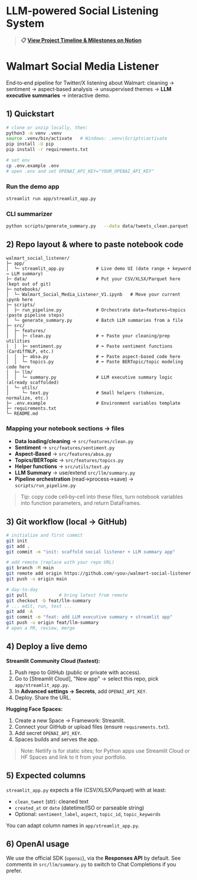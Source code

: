 # LLM-powered Social Listening System

> **📋 [View Project Timeline & Milestones on Notion](https://www.notion.so/LLM-powered-Social-Listening-System-28abe5c2ca3180e7a35defa1c99e44e8)**

# Walmart Social Media Listener

End‑to‑end pipeline for Twitter/X listening about Walmart: cleaning → sentiment → aspect‑based analysis → unsupervised themes → **LLM executive summaries** → interactive demo.

## 1) Quickstart

```bash
# clone or unzip locally, then:
python3 -m venv .venv
source .venv/bin/activate   # Windows: .venv\Scripts\activate
pip install -U pip
pip install -r requirements.txt

# set env
cp .env.example .env
# open .env and set OPENAI_API_KEY="YOUR_OPENAI_API_KEY"
```

### Run the demo app
```bash
streamlit run app/streamlit_app.py
```

### CLI summarizer
```bash
python scripts/generate_summary.py   --data data/tweets_clean.parquet   --start 2025-07-01 --end 2025-07-31 --keyword "delivery"
```

## 2) Repo layout & where to paste notebook code

```
walmart_social_listener/
├─ app/
│  └─ streamlit_app.py            # Live demo UI (date range + keyword → LLM summary)
├─ data/                          # Put your CSV/XLSX/Parquet here (kept out of git)
├─ notebooks/
│  └─ Walmart_Social_Media_Listener_V1.ipynb   # Move your current ipynb here
├─ scripts/
│  ├─ run_pipeline.py             # Orchestrate data→features→topics (paste pipeline steps)
│  └─ generate_summary.py         # Batch LLM summaries from a file
├─ src/
│  ├─ features/
│  │  ├─ clean.py                 # ⬅️ Paste your cleaning/prep utilities
│  │  ├─ sentiment.py             # ⬅️ Paste sentiment functions (CardiffNLP, etc.)
│  │  ├─ absa.py                  # ⬅️ Paste aspect-based code here
│  │  └─ topics.py                # ⬅️ Paste BERTopic/topic modeling code here
│  ├─ llm/
│  │  └─ summary.py               # LLM executive summary logic (already scaffolded)
│  └─ utils/
│     └─ text.py                  # Small helpers (tokenize, normalize, etc.)
├─ .env.example                   # Environment variables template
├─ requirements.txt
└─ README.md
```

### Mapping your notebook sections → files
- **Data loading/cleaning** → `src/features/clean.py`
- **Sentiment** → `src/features/sentiment.py`
- **Aspect‑Based** → `src/features/absa.py`
- **Topics/BERTopic** → `src/features/topics.py`
- **Helper functions** → `src/utils/text.py`
- **LLM Summary** → use/extend `src/llm/summary.py`
- **Pipeline orchestration** (read→process→save) → `scripts/run_pipeline.py`

> Tip: copy code cell‑by‑cell into these files, turn notebook variables into function parameters, and return DataFrames.

## 3) Git workflow (local → GitHub)

```bash
# initialize and first commit
git init
git add .
git commit -m "init: scaffold social listener + LLM summary app"

# add remote (replace with your repo URL)
git branch -M main
git remote add origin https://github.com/<you>/walmart-social-listener.git
git push -u origin main

# day-to-day
git pull            # bring latest from remote
git checkout -b feat/llm-summary
# ... edit, run, test ...
git add -A
git commit -m "feat: add LLM executive summary + streamlit app"
git push -u origin feat/llm-summary
# open a PR, review, merge
```

## 4) Deploy a live demo

**Streamlit Community Cloud (fastest):**
1. Push repo to GitHub (public or private with access).
2. Go to [Streamlit Cloud], "New app" → select this repo, pick `app/streamlit_app.py`.
3. In **Advanced settings → Secrets**, add `OPENAI_API_KEY`.
4. Deploy. Share the URL.

**Hugging Face Spaces:**
1. Create a new Space → Framework: Streamlit.
2. Connect your GitHub or upload files (ensure `requirements.txt`).
3. Add secret `OPENAI_API_KEY`.
4. Spaces builds and serves the app.

> Note: Netlify is for static sites; for Python apps use Streamlit Cloud or HF Spaces and link to it from your portfolio.

## 5) Expected columns

`streamlit_app.py` expects a file (CSV/XLSX/Parquet) with at least:
- `clean_tweet` (str): cleaned text
- `created_at` or `date` (datetime/ISO or parseable string)
- Optional: `sentiment_label`, `aspect`, `topic_id`, `topic_keywords`

You can adapt column names in `app/streamlit_app.py`.

## 6) OpenAI usage
We use the official SDK (`openai`), via the **Responses API** by default. See comments in `src/llm/summary.py` to switch to Chat Completions if you prefer.
